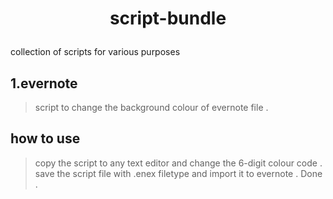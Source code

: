# <p align="center"> script-bundle 
collection of scripts for various purposes
</align>

## 1.evernote
>script to change the background colour of evernote file . 

## how to use 
>copy the script to any text editor and change the 6-digit colour code . save the script file with .enex filetype and import it to evernote . Done .
